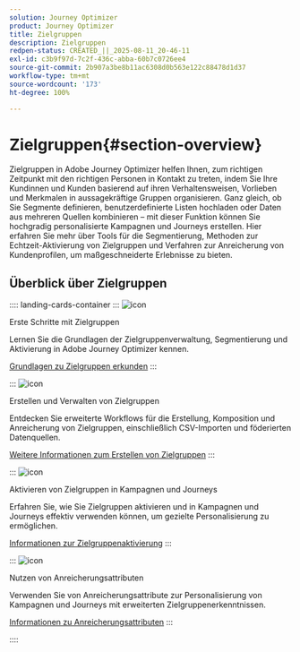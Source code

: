 ```yaml
---
solution: Journey Optimizer
product: Journey Optimizer
title: Zielgruppen
description: Zielgruppen
redpen-status: CREATED_||_2025-08-11_20-46-11
exl-id: c3b9f97d-7c2f-436c-abba-60b7c0726ee4
source-git-commit: 2b907a3be8b11ac6308d0b563e122c88478d1d37
workflow-type: tm+mt
source-wordcount: '173'
ht-degree: 100%

---
```


# Zielgruppen{#section-overview}

Zielgruppen in Adobe Journey Optimizer helfen Ihnen, zum richtigen Zeitpunkt mit den richtigen Personen in Kontakt zu treten, indem Sie Ihre Kundinnen und Kunden basierend auf ihren Verhaltensweisen, Vorlieben und Merkmalen in aussagekräftige Gruppen organisieren. Ganz gleich, ob Sie Segmente definieren, benutzerdefinierte Listen hochladen oder Daten aus mehreren Quellen kombinieren – mit dieser Funktion können Sie hochgradig personalisierte Kampagnen und Journeys erstellen. Hier erfahren Sie mehr über Tools für die Segmentierung, Methoden zur Echtzeit-Aktivierung von Zielgruppen und Verfahren zur Anreicherung von Kundenprofilen, um maßgeschneiderte Erlebnisse zu bieten.

## Überblick über Zielgruppen

:::: landing-cards-container
:::
![icon](https://cdn.experienceleague.adobe.com/icons/circle-play.svg?lang=de)

Erste Schritte mit Zielgruppen

Lernen Sie die Grundlagen der Zielgruppenverwaltung, Segmentierung und Aktivierung in Adobe Journey Optimizer kennen.

[Grundlagen zu Zielgruppen erkunden](../using/audience/about-audiences.md)
:::

:::
![icon](https://cdn.experienceleague.adobe.com/icons/list-check.svg?lang=de)

Erstellen und Verwalten von Zielgruppen

Entdecken Sie erweiterte Workflows für die Erstellung, Komposition und Anreicherung von Zielgruppen, einschließlich CSV-Importen und föderierten Datenquellen.

[Weitere Informationen zum Erstellen von Zielgruppen](create-landing-page.md)
:::

:::
![icon](https://cdn.experienceleague.adobe.com/icons/bullseye.svg?lang=de)

Aktivieren von Zielgruppen in Kampagnen und Journeys

Erfahren Sie, wie Sie Zielgruppen aktivieren und in Kampagnen und Journeys effektiv verwenden können, um gezielte Personalisierung zu ermöglichen.

[Informationen zur Zielgruppenaktivierung](../using/audience/target-audiences.md)
:::

:::
![icon](https://cdn.experienceleague.adobe.com/icons/puzzle-piece.svg?lang=de)

Nutzen von Anreicherungsattributen

Verwenden Sie von Anreicherungsattribute zur Personalisierung von Kampagnen und Journeys mit erweiterten Zielgruppenerkenntnissen.

[Informationen zu Anreicherungsattributen](../using/audience/enrichment-attributes.md)
:::

::::
